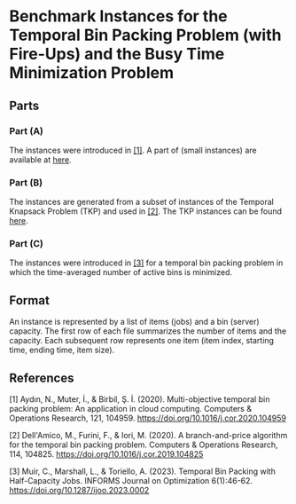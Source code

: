 # Benchmark Instances for the Temporal Bin Packing Problem (with Fire-Ups) and the Busy Time Minimization Problem

## Parts
### Part (A)
The instances were introduced in [[1]](#1).
A part of (small instances) are available at [here](https://github.com/sibirbil/TemporalBinPacking).

### Part (B)
The instances are generated from a subset of instances of the Temporal Knapsack Problem (TKP) and used in [[2]](#2).
The TKP instances can be found [here](http://or.dei.unibo.it/library).

### Part (C)
The instances were introduced in [[3]](#3) for a temporal bin packing problem in which the time-averaged number of active bins is minimized.

## Format
An instance is represented by a list of items (jobs) and a bin (server) capacity.
The first row of each file summarizes the number of items and the capacity.
Each subsequent row represents one item (item index, starting time, ending time, item size).

## References

<a id="1">[1]</a>
Aydın, N., Muter, İ., & Birbil, Ş. İ. (2020). Multi-objective temporal bin packing problem: An application in cloud computing. Computers & Operations Research, 121, 104959. <https://doi.org/10.1016/j.cor.2020.104959>

<a id="2">[2]</a>
Dell'Amico, M., Furini, F., & Iori, M. (2020). A branch-and-price algorithm for the temporal bin packing problem. Computers & Operations Research, 114, 104825. <https://doi.org/10.1016/j.cor.2019.104825>

<a id="3">[3]</a>
Muir, C., Marshall, L., & Toriello, A. (2023). Temporal Bin Packing with Half-Capacity Jobs. INFORMS Journal on Optimization 6(1):46-62. <https://doi.org/10.1287/ijoo.2023.0002>
